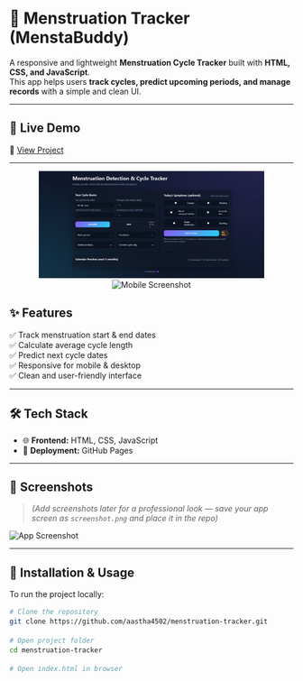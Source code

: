 # 🌸 Menstruation Tracker (MenstaBuddy)

A responsive and lightweight **Menstruation Cycle Tracker** built with **HTML, CSS, and JavaScript**.  
This app helps users **track cycles, predict upcoming periods, and manage records** with a simple and clean UI.  

---

## 🚀 Live Demo  
🔗 [View Project](https://aastha4502.github.io/menstruation-tracker/)  

---

<p align="center">
  <img src="screenshot-desktop.png" alt="Desktop Screenshot" width="400">
  <img src="screenshot-mobile.png" alt="Mobile Screenshot" width="200">
</p>


## ✨ Features
✅ Track menstruation start & end dates  
✅ Calculate average cycle length  
✅ Predict next cycle dates  
✅ Responsive for mobile & desktop  
✅ Clean and user-friendly interface  

---

## 🛠️ Tech Stack
- 🌐 **Frontend:** HTML, CSS, JavaScript  
- 🚀 **Deployment:** GitHub Pages  

---

## 📸 Screenshots
> *(Add screenshots later for a professional look — save your app screen as `screenshot.png` and place it in the repo)*  

![App Screenshot](screenshot.png)  

---

## 📌 Installation & Usage
To run the project locally:  

```bash
# Clone the repository
git clone https://github.com/aastha4502/menstruation-tracker.git

# Open project folder
cd menstruation-tracker

# Open index.html in browser
